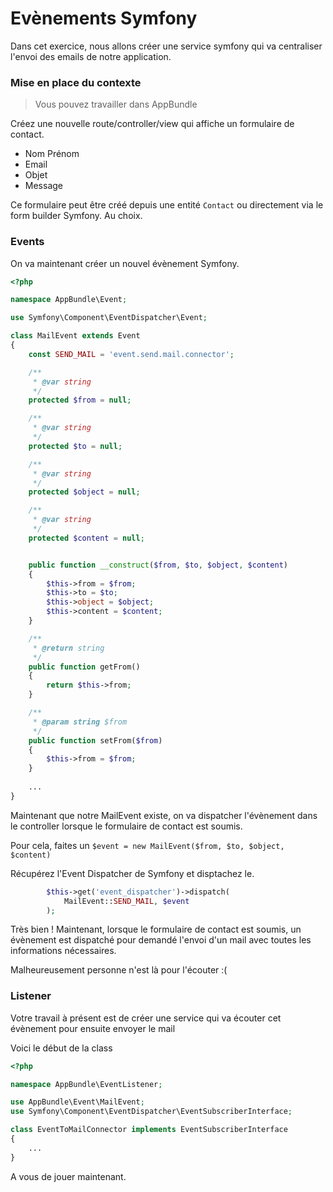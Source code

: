 # Evènements Symfony

Dans cet exercice, nous allons créer une service symfony qui va centraliser l'envoi
des emails de notre application. 


### Mise en place du contexte

> Vous pouvez travailler dans AppBundle

Créez une nouvelle route/controller/view qui affiche un formulaire de contact.

- Nom Prénom
- Email
- Objet
- Message

Ce formulaire peut être créé depuis une entité `Contact` ou directement via le form builder Symfony. Au choix.


### Events

On va maintenant créer un nouvel évènement Symfony.

```php
<?php

namespace AppBundle\Event;

use Symfony\Component\EventDispatcher\Event;

class MailEvent extends Event
{
    const SEND_MAIL = 'event.send.mail.connector';

    /**
     * @var string
     */
    protected $from = null;

    /**
     * @var string
     */
    protected $to = null;

    /**
     * @var string
     */
    protected $object = null;

    /**
     * @var string
     */
    protected $content = null;


    public function __construct($from, $to, $object, $content)
    {
        $this->from = $from;
        $this->to = $to;
        $this->object = $object;
        $this->content = $content;
    }

    /**
     * @return string
     */
    public function getFrom()
    {
        return $this->from;
    }

    /**
     * @param string $from
     */
    public function setFrom($from)
    {
        $this->from = $from;
    }
    
    ...
}
```

Maintenant que notre MailEvent existe, on va dispatcher l'évènement dans le controller lorsque le formulaire de contact est soumis.

Pour cela, faites un `$event = new MailEvent($from, $to, $object, $content)` 

Récupérez l'Event Dispatcher de Symfony et disptachez le.

```php
        $this->get('event_dispatcher')->dispatch(
            MailEvent::SEND_MAIL, $event
        );
```

Très bien ! Maintenant, lorsque le formulaire de contact est soumis, un évènement est dispatché
pour demandé l'envoi d'un mail avec toutes les informations nécessaires.

Malheureusement personne n'est là pour l'écouter :(


### Listener

Votre travail à présent est de créer une service qui va écouter cet évènement pour ensuite envoyer le mail

Voici le début de la class

```php
<?php

namespace AppBundle\EventListener;

use AppBundle\Event\MailEvent;
use Symfony\Component\EventDispatcher\EventSubscriberInterface;

class EventToMailConnector implements EventSubscriberInterface
{
    ...
}

```

A vous de jouer maintenant.